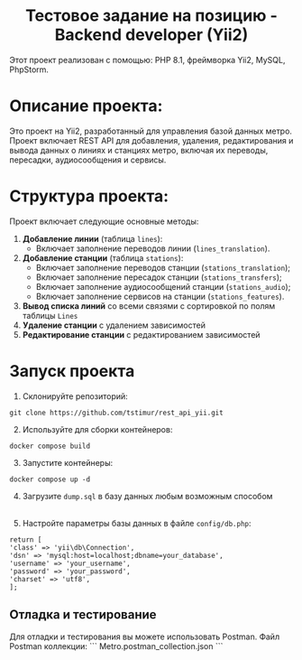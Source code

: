 <h1 style="text-align: center;">Тестовое задание на позицию - Backend developer (Yii2)</h1>

Этот проект реализован с помощью: PHP 8.1, фреймворка Yii2, MySQL, PhpStorm.

<h1>Описание проекта:</h1>
Это проект на Yii2, разработанный для управления базой данных метро. Проект включает REST API для добавления, удаления, редактирования и вывода данных о линиях и станциях метро, включая их переводы, пересадки, аудиосообщения и сервисы.

<h1>Структура проекта:<br></h1>
Проект включает следующие основные методы:

1. **Добавление линии** (таблица `lines`):
   - Включает заполнение переводов линии (`lines_translation`).
2. **Добавление станции** (таблица `stations`):
   - Включает заполнение переводов станции (`stations_translation`);
   - Включает заполнение пересадок станции (`stations_transfers`);
   - Включает заполнение аудиосообщений станции (`stations_audio`);
   - Включает заполнение сервисов на станции (`stations_features`).
3. **Вывод списка линий** со всеми связями c сортировкой по полям таблицы `Lines`
4. **Удаление станции** с удалением зависимостей
5. **Редактирование станции** с редактированием зависимостей

<h1>Запуск проекта</h1>

1. Склонируйте репозиторий:
```angular2html
git clone https://github.com/tstimur/rest_api_yii.git
```
2. Используйте для сборки контейнеров:
```angular2html
docker compose build
```
3. Запустите контейнеры:
```
docker compose up -d
```
4. Загрузите `dump.sql` в базу данных любым возможным способом<br>
   <br>

5. Настройте параметры базы данных в файле `config/db.php`:

```
return [
'class' => 'yii\db\Connection',
'dsn' => 'mysql:host=localhost;dbname=your_database',
'username' => 'your_username',
'password' => 'your_password',
'charset' => 'utf8',
];
```

<h2>Отладка и тестирование</h2>
Для отладки и тестирования вы можете использовать Postman.
Файл Postman коллекции:
```
Metro.postman_collection.json
```

